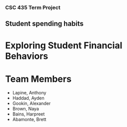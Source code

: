### CSC 435 Term Project

## Student spending habits 
# Exploring Student Financial Behaviors 

# Team Members
- Lapine, Anthony
- Haddad, Ayden
- Gookin, Alexander
- Brown, Naya
- Bains, Harpreet
- Abamonte, Brett
